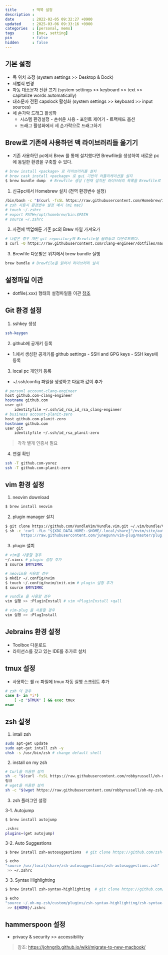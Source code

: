 ```yaml
---
title       : 맥북 설정
description : 
date        : 2022-02-05 09:32:27 +0900
updated     : 2025-03-06 09:33:16 +0900
categories  : [personal, memo]
tags        : [mac, setting]
pin         : false
hidden      : false
---
```


## 기본 설정

- 독 위치 조정 (system settings >> Desktop & Dock)
- 세벌식 변경
- 자동 대소문자 전환 끄기 (system settings >> keyboard >> text >> capitalize words automatically)
- 대소문자 전환 capslock 활성화 (system settings >> keyboard >> input sources)
- 세 손가락 드래그 활성화
  + 시스템 환경설정 - 손쉬운 사용 - 포인트 제어기 - 트랙패드 옵션
  + 드래그 활성화에서 세 손가락으로 드래그하기

## Brew로 기존에 사용하던 맥 라이브러리들 옮기기 
- 기존 사용하던 pc에서 Brew 를 통해 설치했다면 Brewfile을 생성하여 새로운 pc에 동일한 환경을 구축할 수 있다.
```sh
# brew install <package> 로 라이브러리를 설치
# brew cask install <package> 로 gui 기반의 어플리케이션을 설치
$ brew bundle dump  # Brewfile 생성 (현재 설치된 라이브러리 목록을 Brewfile로 생성)
```

1. 신규pc에서 Homebrew 설치 (전역 환경변수 설정)
```sh
/bin/bash -c "$(curl -fsSL https://raw.githubusercontent.com/Homebrew/install/master/install.sh)"
# zsh 사용시 환경변수 설정 예시 (m1 mac)
# touch ~/.zshrc
# export PATH=/opt/homebrew/bin:$PATH
# source ~/.zshrc
```

2. 사전에 백업해둔 기존 pc의 Brew 파일 가져오가
```sh
# 나같은 경우 개인 git repository에 Brewfile을 올려놓고 다운로드했다.
$ curl -O https://raw.githubusercontent.com/clang-engineer/dotfiles/master/Brewfile
```

3. Brewfile 다운받은 위치에서 brew bundle 실행
```sh
brew bundle # Brewfile을 읽어서 라이브러리 설치
```

## 설정파일 이관
- dotfile(.xxx) 형태의 설정파일들 이관 [참조](https://github.com/clang-engineer/dotfiles)

## Git 환경 설정
1. sshkey 생성
```sh
ssh-keygen
```

2. github에 공개키 등록
- 1.에서 생성한 공개키를 github settings - SSH and GPG keys - SSH keys에 등록

3. local pc 개인키 등록 
- ~/.ssh/config 파일을 생성하고 다음과 값이 추가
```sh
# personl account-clang-engineer 
host github.com-clang-engineer
hostname github.com
user git
    identityfile ~/.ssh/id_rsa_id_rsa_clang-engineer
# business account-planit-zero
host github.com-planit-zero
hostname github.com
user git
    identityfile ~/.ssh/id_rsa_planit-zero
```

> 각각 별개 인증서 필요

4. 연결 확인
```sh
ssh -T github.com-yorez
ssh -T github.com-planit-zero
```

## vim 환경 설정

1. neovim download
```sh
$ brew install neovim
```

2. plugin manager 설치 
```sh 
$ git clone https://github.com/VundleVim/Vundle.vim.git ~/.vim/bundle/Vundle.vim # vundle 을 사용할 경우
$ sh -c 'curl -fLo "${XDG_DATA_HOME:-$HOME/.local/share}"/nvim/site/autoload/plug.vim --create-dirs \
       https://raw.githubusercontent.com/junegunn/vim-plug/master/plug.vim' # vim-plug 를 사용할 경우
```

3. plugin 설치
```sh
# vim을 사용할 경우
~/.vimrc # plugin 설정 추가
$ source $MYVIMRC

# neovim을 사용할 경우
$ mkdir ~/.config/nvim
$ touch ~/.config/nvim/init.vim # plugin 설정 추가
$ source $MYVIMRC

# vundle 을 사용할 경우 
vim 실행 >> :PluginInstall # vim +PluginInstall +qall  

# vim-plug 을 사용할 경우
vim 실행 >> :PlugInstall
```

## Jebrains 환경 설정
- Toolbox 다운로드
- 라이선스를 갖고 있는 IDE를 추가로 설치

## tmux 설정
- 사용하는 쉘 rc 파일에 tmux 자동 실행 스크립트 추가

```sh
# zsh 의 경우
case $- in *i*)
    [ -z "$TMUX" ] && exec tmux
esac
```

## zsh 설정
1. intall zsh
```sh
sudo apt-get update
sudo apt-get intall zsh -y
chsh -s /usr/bin/zsh # change default shell
```
2. install on my zsh
```sh
# Curl을 이용한 설치
sh -c "$(curl -fsSL https://raw.githubusercontent.com/robbyrussell/oh-my-zsh/master/tools/install.sh)"
링크
# wget을 이용한 설치
sh -c "$(wget https://raw.githubusercontent.com/robbyrussell/oh-my-zsh/master/tools/install.sh -O -)"
```
3. zsh 플러그인 설정 

3-1. Autojump
```sh
$ brew install autojump

.zshrc
plugins=(get autojump)
```

3-2. Auto Suggestions

```sh
$ brew install zsh-autosuggestions  # git clone https://github.com/zsh-users/zsh-autosuggestions ${ZSH_CUSTOM:-~/.oh-my-zsh/custom}/plugins/zsh-autosuggestions

$ echo 
"source /usr/local/share/zsh-autosuggestions/zsh-autosuggestions.zsh"
 >> ~/.zshrc
```

3-3. Syntax Highlighting

```sh
$ brew install zsh-syntax-highlighting  # git clone https://github.com/zsh-users/zsh-syntax-highlighting.git ${ZSH_CUSTOM:-~/.oh-my-zsh/custom}/plugins/zsh-syntax-highlighting

$ echo 
"source ~/.oh-my-zsh/custom/plugins/zsh-syntax-highlighting/zsh-syntax-highlighting.zsh"
 >> ${HOME}/.zshrc
```

## hammerspoon 설정
- privacy & security >> accessibility 

 
> 참조: https://johngrib.github.io/wiki/migrate-to-new-macbook/